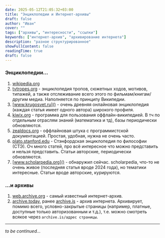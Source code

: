 ```yaml
---
date: 2025-05-12T21:05:32+03:00
title: "Энциклопедии и Интернет-архивы"
draft: false
author: "Иван"
cover: ""
tags: ["архивы", "интересности", "ссылки"]
keywords: ["интернет-архив", "архивирование интернета"]
description: "разное структурированное"
showFullContent: false
readingTime: true
draft: false
---
```


### Энциклопедии...

1. [wikipedia.org]()
1. [tvtropes.org]() - энциклопедия тропов, сюжетных ходов, мотивов, типажей, а также отслеживание всего этого по фильмам/книгам/другим медиа. Наполняется по принципу Википедии.
1. [www.krugosvet.ru]() - очень древняя онлайновая энциклопедия (каждая статья имеет одного автора) широкого профиля.
1. [kiwix.org]() - программа для пользования оффлайн-википедией. В тч по отдельным отраслям знаний (математика и тд), базы периодически обновляются.
1. [zealdocs.org]() - оффлайновая штука с программистской документацией. Простая, удобная, нужна не очень часто.
1. [plato.stanford.edu]() - Стэнфордская энциклопедия по философии (СТЭ). Оч много статей, про всё интересное что можно представить и нельзя представить. Статьи авторские, периодически обновляются.
1. [www.scholarpedia.org]() - обнаружил сейчас. scholarpedia, что-то не очень живое (последняя статья вроде 2024 года), но тематики интересные. Статьи вроде авторские, курируются.

### ...и архивы

1. [web.archive.org]() - самый известный интернет-архив.
1. [archive.today](), ранее [archive.is]() - архив интернета. Архивирует, помимо всего, условно-закрытые страницы (например, платные, доступные только авторизованным и т.д.), т.е. можно смотреть всякое через `archive.is/адрес страницы`.

---

_to be continued..._
